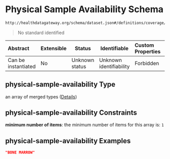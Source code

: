 # Physical Sample Availability Schema

```txt
http://healthdatagateway.org/schema/dataset.json#/definitions/coverage/properties/physical-sample-availability
```




> No standard identified
>

| Abstract            | Extensible | Status         | Identifiable            | Custom Properties | Additional Properties | Access Restrictions | Defined In                                                                 |
| :------------------ | ---------- | -------------- | ----------------------- | :---------------- | --------------------- | ------------------- | -------------------------------------------------------------------------- |
| Can be instantiated | No         | Unknown status | Unknown identifiability | Forbidden         | Allowed               | none                | [dataset.schema.json\*](../out/dataset.schema.json "open original schema") |

## physical-sample-availability Type

an array of merged types ([Details](dataset-definitions-coverage-properties-physical-sample-availability-items.md))

## physical-sample-availability Constraints

**minimum number of items**: the minimum number of items for this array is: `1`

## physical-sample-availability Examples

```json
"BONE MARROW"
```
